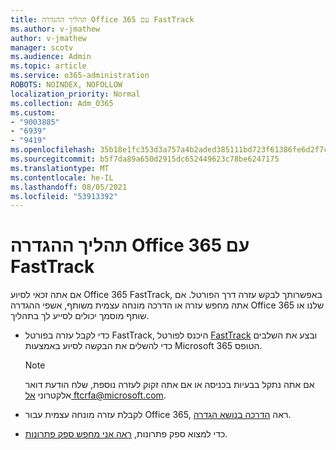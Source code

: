 ```yaml
---
title: תהליך ההגדרה Office 365 עם FastTrack
ms.author: v-jmathew
author: v-jmathew
manager: scotv
ms.audience: Admin
ms.topic: article
ms.service: o365-administration
ROBOTS: NOINDEX, NOFOLLOW
localization_priority: Normal
ms.collection: Adm_O365
ms.custom:
- "9003885"
- "6939"
- "9419"
ms.openlocfilehash: 35b18e1fc353d3a757a4b2aded385111bd723f61386fe6d2f7c1315536cc30af
ms.sourcegitcommit: b5f7da89a650d2915dc652449623c78be6247175
ms.translationtype: MT
ms.contentlocale: he-IL
ms.lasthandoff: 08/05/2021
ms.locfileid: "53913392"
---
```

# <a name="guided-office-365-setup-process-with-fasttrack"></a>תהליך ההגדרה Office 365 עם FastTrack

אם אתה זכאי לסיוע Office 365 FastTrack, באפשרותך לבקש עזרה דרך הפורטל. אם אתה מחפש עזרה או הדרכה מונחה עצמית משותף, אשפי ההגדרה Office 365 שלנו או שותף מוסמך יכולים לסייע לך בתהליך.

- כדי לקבל עזרה בפורטל FastTrack, היכנס לפורטל [FastTrack](https://go.microsoft.com/fwlink/?linkid=2125443) ובצע את השלבים כדי להשלים את הבקשה לסיוע באמצעות Microsoft 365 הטופס.

    > [!NOTE]
    > אם אתה נתקל בבעיות בכניסה או אם אתה זקוק לעזרה נוספת, שלח הודעת דואר אלקטרוני [אל ftcrfa@microsoft.com](mailto:ftcrfa@microsoft.com).

- לקבלת עזרה מונחה עצמית עבור Office 365, ראה [הדרכה בנושא הגדרה](https://go.microsoft.com/fwlink/?linkid=2125827).
- כדי למצוא ספק פתרונות, [ראה אני מחפש ספק פתרונות](https://go.microsoft.com/fwlink/?linkid=2125918).